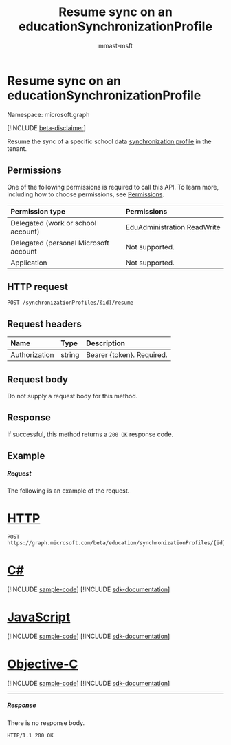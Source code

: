 ﻿---
title: "Resume sync on an educationSynchronizationProfile"
description: "Resume the sync of a specific school data synchronization profile in the tenant."
author: "mmast-msft"
localization_priority: Normal
ms.prod: "education"
doc_type: apiPageType
---

# Resume sync on an educationSynchronizationProfile

Namespace: microsoft.graph

[!INCLUDE [beta-disclaimer](../../includes/beta-disclaimer.md)]

Resume the sync of a specific school data [synchronization profile](../resources/educationsynchronizationprofile.md) in the tenant.

## Permissions

One of the following permissions is required to call this API. To learn more, including how to choose permissions, see [Permissions](/graph/permissions-reference).

| Permission type                       | Permissions                 |
| :------------------------------------ | :-------------------------- |
| Delegated (work or school account)    | EduAdministration.ReadWrite |
| Delegated (personal Microsoft account | Not supported.              |
| Application                           | Not supported.              |

## HTTP request

<!-- { "blockType": "ignored" } -->

```http
POST /synchronizationProfiles/{id}/resume
```

## Request headers

| Name          | Type   | Description               |
| :------------ | :----- | :------------------------ |
| Authorization | string | Bearer {token}. Required. |

## Request body

Do not supply a request body for this method.

## Response

If successful, this method returns a `200 OK` response code.

## Example

##### Request

The following is an example of the request.

# [HTTP](#tab/http)

<!-- {
  "blockType": "request",
  "name": "post_educationSynchronizationProfile_resume"
}-->

```http
POST https://graph.microsoft.com/beta/education/synchronizationProfiles/{id}/resume
```

# [C#](#tab/csharp)

[!INCLUDE [sample-code](../includes/snippets/csharp/post-educationsynchronizationprofile-resume-csharp-snippets.md)]
[!INCLUDE [sdk-documentation](../includes/snippets/snippets-sdk-documentation-link.md)]

# [JavaScript](#tab/javascript)

[!INCLUDE [sample-code](../includes/snippets/javascript/post-educationsynchronizationprofile-resume-javascript-snippets.md)]
[!INCLUDE [sdk-documentation](../includes/snippets/snippets-sdk-documentation-link.md)]

# [Objective-C](#tab/objc)

[!INCLUDE [sample-code](../includes/snippets/objc/post-educationsynchronizationprofile-resume-objc-snippets.md)]
[!INCLUDE [sdk-documentation](../includes/snippets/snippets-sdk-documentation-link.md)]

---

##### Response

There is no response body.

<!-- {
  "blockType": "response",
  "name": "post_educationSynchronizationProfile_resume"
}-->

```http
HTTP/1.1 200 OK
```

<!-- uuid: 8fcb5dbc-d5aa-4681-8e31-b001d5168d79 
2015-10-25 14:57:30 UTC -->

<!-- {
  "type": "#page.annotation",
  "description": "Example",
  "keywords": "",
  "section": "documentation",
  "tocPath": "",
  "suppressions": [
  ]
}-->
